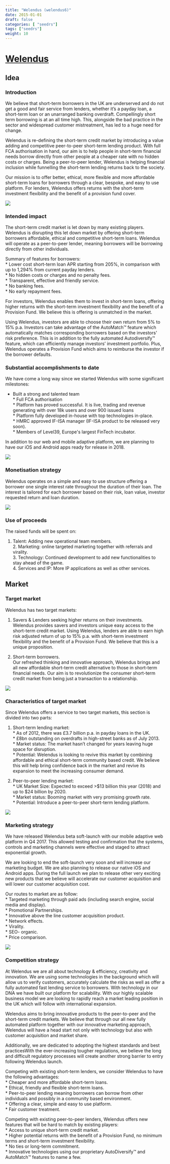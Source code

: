 ```yaml
---
title: "Welendus (welendus6)"
date: 2015-01-01
draft: false
categories: [ "seedrs"]
tags: ["seedrs"]
weight: 10
---
```


# [Welendus](https://www.seedrs.com/welendus6)

## Idea

### Introduction

We believe that short-term borrowers in the UK are underserved and do not get a good and fair service from lenders, whether it’s a payday loan, a short-term loan or an unarranged banking overdraft. Compellingly short term borrowing is at an all time high. This, alongside the bad practice in the sector and widespread customer mistreatment, has led to a huge need for change.

Welendus is re-defining the short-term credit market by introducing a value adding and competitive peer-to-peer short-term lending product. With full FCA authorisation in hand, our aim is to help people in short-term financial needs borrow directly from other people at a cheaper rate with no hidden costs or charges. Being a peer-to-peer lender, Welendus is helping financial inclusion while funnelling the short-term lending returns back to the society.

Our mission is to offer better, ethical, more flexible and more affordable short-term loans for borrowers through a clear, bespoke, and easy to use platform. For lenders, Welendus offers returns with the short-term investment flexibility and the benefit of a provision fund cover.

![](/img/seedrs/uploads/startup/section_image/image/15260/k8847eaf3zuvydyp36hqbzt56xo7f0l/Welendus_image_3.png?rect=0%2C0%2C1200%2C675&w=600&fit=clip&s=c5b7c01939496ee41a7506bad78251de)

### Intended impact

The short-term credit market is let down by many existing players. Welendus is disrupting this let down market by offering short-term borrowers affordable, ethical and competitive short-term loans. Welendus will operate as a peer-to-peer lender, meaning borrowers will be borrowing directly from other individuals.

Summary of features for borrowers: <br>* Lower cost short-term loan APR starting from 205%, in comparison with up to 1,294% from current payday lenders. <br>* No hidden costs or charges and no penalty fees. <br>* Transparent, effective and friendly service. <br>* No banking fees. <br>* No early repayment fees.

For investors, Welendus enables them to invest in short-term loans, offering higher returns with the short-term investment flexibility and the benefit of a Provision Fund. We believe this is offering is unmatched in the market.

Using Welendus, investors are able to choose their own return from 5% to 15% p.a. Investors can take advantage of the AutoMatch™ feature which automatically matches corresponding borrowers based on the investors' risk preference. This is in addition to the fully automated Autodiversify™ feature, which can efficiently manage investors’ investment portfolio. Plus, Welendus operates a Provision Fund which aims to reimburse the investor if the borrower defaults.

### Substantial accomplishments to date

We have come a long way since we started Welendus with some significant milestones:

* Built a strong and talented team <br>* Full FCA authorisation <br>* Platform has proved successful. It is live, trading and revenue generating with over 18k users and over 900 issued loans <br>* Platform fully developed in-house with top technologies in-place. <br>* HMRC approved IF-ISA manager (IF-ISA product to be released very soon). <br>* Members of Level39, Europe's largest FinTech incubator.

In addition to our web and mobile adaptive platform, we are planning to have our iOS and Android apps ready for release in 2018.

![](/img/seedrs/uploads/startup/section_image/image/15261/d5iiftqfu70tlnfaby108ic4m7rj9q3/Welendus_image_2.png?rect=0%2C0%2C1200%2C675&w=600&fit=clip&s=a5c14a7fbbb0d7aeb81d9506f3bc0b76)

### Monetisation strategy

Welendus operates on a simple and easy to use structure offering a borrower one single interest rate throughout the duration of their loan. The interest is tailored for each borrower based on their risk, loan value, investor requested return and loan duration.

![](/img/seedrs/uploads/startup/section_image/image/15262/70jicogprm2nlxt6iy6n029d7fijmlq/Welendus_image_4.png?rect=0%2C0%2C1200%2C675&w=600&fit=clip&s=d601722ae584d1c98d70455304b81310)

### Use of proceeds

The raised funds will be spent on:

1. Talent: Adding new operational team members. <br>2. Marketing: online targeted marketing together with referrals and virality. <br>3. Technology: Continued development to add new functionalities to stay ahead of the game. <br>4. Services and IP: More IP applications as well as other services.

## Market

### Target market

Welendus has two target markets:

1. Savers &amp; Lenders seeking higher returns on their investments. <br>Welendus provides savers and investors unique easy access to the short-term credit market. Using Welendus, lenders are able to earn high risk adjusted return of up to 15% p.a. with short-term investment flexibility and the benefit of a Provision Fund. We believe that this is a unique proposition.

2. Short-term borrowers. <br>Our refreshed thinking and innovative approach, Welendus brings and all new affordable short-term credit alternative to those in short-term financial needs. Our aim is to revolutionize the consumer short-term credit market from being just a transaction to a relationship.

![](/img/seedrs/uploads/startup/section_image/image/15265/t27ls5hkvgujvax9uyfw7wucvnkinzp/Welendus_-_Seedrs_Disruption_Image.png?rect=0%2C0%2C600%2C256&w=600&fit=clip&s=34164ad81607ff91d22e00c00052321d)

### Characteristics of target market

Since Welendus offers a service to two target markets, this section is divided into two parts:

1. Short-term lending market: <br>* As of 2012, there was £3.7 billion p.a. in payday loans in the UK. <br>* £8bn outstanding on overdrafts in high-street banks as of July 2013. <br>* Market status: The market hasn’t changed for years leaving huge space for disruption. <br>* Potential: Welendus is looking to revive this market by combining affordable and ethical short-term community based credit. We believe this will help bring confidence back in the market and revive its expansion to meet the increasing consumer demand.

2. Peer-to-peer lending market: <br>* UK Market Size: Expected to exceed &gt;$13 billion this year (2018) and up to $24 billion by 2020. <br>* Market status: Booming market with very promising growth rate. <br>* Potential: Introduce a peer-to-peer short-term lending platform.

![](/img/seedrs/uploads/startup/section_image/image/15264/kfzilx0dcy97uz4fe2pxtlbgrx5hmpx/Welendus_-_Seedrs_New_Product_Image.png?rect=0%2C0%2C935%2C433&w=600&fit=clip&s=38937fcf3200dc4656fb443726bac613)

### Marketing strategy

We have released Welendus beta soft-launch with our mobile adaptive web platform in Q4 2017. This allowed testing and confirmation that the systems, controls and marketing channels were effective and staged to attract exponential growth.

We are looking to end the soft-launch very soon and will increase our marketing budget. We are also planning to release our native iOS and Android apps. During the full launch we plan to release other very exciting new products that we believe will accelerate our customer acquisition and will lower our customer acquisition cost.

Our routes to market are as follow: <br>* Targeted marketing through paid ads (including search engine, social media and display). <br>* Promotional Partnerships. <br>* Innovative above the line customer acquisition product. <br>* Network effects. <br>* Virality. <br>* SEO- organic. <br>* Price comparison.

![](/img/seedrs/uploads/startup/section_image/image/15263/rdrsxynqdkj9z7ml1ej0434uyges4dd/Welendus_image_7.png?rect=0%2C0%2C1200%2C675&w=600&fit=clip&s=e14118b0ad815651b6ce015ee0c0ba2e)

### Competition strategy

At Welendus we are all about technology &amp; efficiency, creativity and innovation. We are using some technologies in the background which will allow us to verify customers, accurately calculate the risks as well as offer a fully automated fast lending service to borrowers. With technology in our DNA we have built our platform for scalability. With our highly scalable business model we are looking to rapidly reach a market leading position in the UK which will follow with international expansion.

Welendus aims to bring innovative products to the peer-to-peer and the short-term credit markets. We believe that through our all new fully automated platform together with our innovative marketing approach, Welendus will have a head start not only with technology but also with customer acquisition and market share.

Additionally, we are dedicated to adopting the highest standards and best practicesWith the ever-increasing tougher regulations, we believe the long and difficult regulatory processes will create another strong barrier to entry following Welendus launch.

Competing with existing short-term lenders, we consider Welendus to have the following advantages: <br>* Cheaper and more affordable short-term loans. <br>* Ethical, friendly and flexible short-term loans. <br>* Peer-to-peer lending meaning borrowers can borrow from other individuals and possibly in a community based environment. <br>* Offering a clear, simple and easy to use platform. <br>* Fair customer treatment.

Competing with existing peer-to-peer lenders, Welendus offers new features that will be hard to match by existing players: <br>* Access to unique short-term credit market. <br>* Higher potential returns with the benefit of a Provision Fund, no minimum terms and short-term investment flexibility. <br>* No ties or long-term commitment. <br>* Innovative technologies using our proprietary AutoDiversify™ and AutoMatch™ features to name a few.


